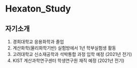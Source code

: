 # Hexaton_Study

## 자기소개
1. 경희대학교 응용화학과 졸업
2. 계산화학(물리화학기반) 실험방에서 1년 학부실험생 활동
3. 고려대학교 신소재공학과 석박통합 과정 입학 예정 (2021년 전기)
4. KIST 계산과학연구센터 학생연구원 재직 예정 (2021년 전기)


